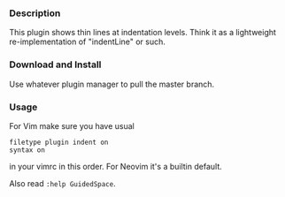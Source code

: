 ### Description

This plugin shows thin lines at indentation levels. Think it as a lightweight
re-implementation of "indentLine" or such.

### Download and Install

Use whatever plugin manager to pull the master branch.

### Usage

For Vim make sure you have usual

```vimL
filetype plugin indent on
syntax on
```

in your vimrc in this order. For Neovim it's a builtin default.

Also read `:help GuidedSpace`.
